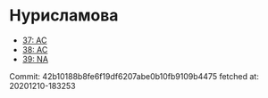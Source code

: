 # Нурисламова
- [37: AC](37.md)
- [38: AC](38.md)
- [39: NA](39.md)

Commit: 42b10188b8fe6f19df6207abe0b10fb9109b4475
 fetched at: 20201210-183253
